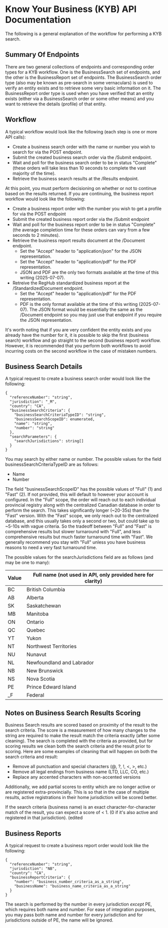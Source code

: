 # Know Your Business (KYB) API Documentation

The following is a general explanation of the workflow for performing a KYB search.

## Summary Of Endpoints

There are two general collections of endpoints and corresponding order types for a KYB workflow. One is the BusinessSearch set of endpoints, and the other is the BusinessReport set of endpoints. The BusinessSearch order type (also may be known as pre-search in some vernaculars) is used to verify an entity exists and to retrieve some very basic information on it. The BusinessReport order type is used when you have verified that an entity exists (either via a BusinessSearch order or some other means) and you want to retrieve the details (profile) of that entity.

## Workflow

A typical workflow would look like the following (each step is one or more API calls):

- Create a business search order with the name or number you wish to search for via the POST endpoint.
- Submit the created business search order via the /Submit endpoint.
- Wait and poll for the business search order to be in status "Complete" (these orders will take less than 10 seconds to complete the vast majority of the time).
- Retrieve the business search results at the /Results endpoint.

At this point, you must perform decisioning on whether or not to continue based on the results returned. If you are continuing, the business report workflow would look like the following:

- Create a business report order with the number you wish to get a profile for via the POST endpoint
- Submit the created business report order via the /Submit endpoint
- Wait and poll for the business report order to be in status "Complete" (the average completion time for these orders can vary from a few seconds to 2 minutes).
- Retrieve the business report results document at the /Document endpoint.
  - Set the "Accept" header to "application/json" for the JSON representation.
  - Set the "Accept" header to "application/pdf" for the PDF representation.
  - JSON and PDF are the only two formats available at the time of this writing (2025-07-07).
- Retreive the RegHub standardized business report at the /StandardizedDocument endpoint.
  - Set the "Accept" header to "application/pdf" for the PDF representation.
  - PDF is the only format available at the time of this writing (2025-07-07). The JSON format would be essentially the same as the /Document endpoint so you may just use that endpoint if you require the JSON representation.

It's worth noting that if you are very confident the entity exists and you already have the number for it, it is possible to skip the first (business search) workflow and go straight to the second (business report) workflow. However, it is recommended that you perform both workflows to avoid incurring costs on the second workflow in the case of mistaken numbers.

## Business Search Details

A typical request to create a business search order would look like the following:

```
{
  "referenceNumber": "string",
  "jurisdiction": "_M",
  "country": "CA",
  "businessSearchCriteria": {
    "businessSearchCriteriaTypeID": "string",
    "businessSearchScopeID": enumerated,
    "name": "string",
    "number": "string"
  },
  "searchParameters": {
    "searchJurisdictions": string[]
  }
}
```

You may search by either name or number. The possible values for the field businessSearchCriteriaTypeID are as follows:

- Name
- Number

The field "businessSearchScopeID" has the possible values of "Full" (1) and "Fast" (2). If not provided, this will default to however your account is configured. In the "Full" scope, the order will reach out to each individual provincial registry along with the centralized Canadian database in order to perform the search. This takes significantly longer (~20-35s) than the "Fast" version. With the "Fast" scope, we only reach out to the centralized database, and this usually takes only a second or two, but could take up to ~5-10s with vague criteria. So the tradeoff between "Full" and "Fast" is comprehensive results but slower turnaround with "Full", and less comprehensive results but much faster turnaround time with "Fast". We generally recommend you stay with "Full" unless you have business reasons to need a very fast turnaround time.

The possible values for the searchJurisdictions field are as follows (and may be one to many):

| Value | Full name (not used in API, only provided here for clarity) |
| ----- | ----------------------------------------------------------- |
| BC | British Columbia |
| AB | Alberta |
| SK | Saskatchewan |
| MB | Manitoba |
| ON | Ontario |
| QC | Quebec |
| YT | Yukon |
| NT | Northwest Territories |
| NU | Nunavut |
| NL | Newfoundland and Labrador |
| NB | New Brunswick |
| NS | Nova Scotia |
| PE | Prince Edward Island |
| _F | Federal |

## Notes on Business Search Results Scoring

Business Search results are scored based on proximity of the result to the search criteria.  The score is a measurement of how many changes to the string are required to make the result match the criteria exactly (after some cleaning).  The search is completed with the criteria as provided, but for scoring results we clean both the search criteria and the result prior to scoring. Here are some examples of cleaning that will happen on both the search criteria and result:

- Remove all punctuation and special characters (@, ?, !, <, >, etc.)
- Remove all legal endings from business name (LTD, LLC, CO, etc.)
- Replace any accented characters with non-accented versions

Additionally, we add partial scores to entity which are no longer active or are registered extra-provincially. This is so that in the case of multiple results, active registrations in their home jurisdiction will be scored better.

If the search criteria (business name) is an exact character-for-character match of the result, you can expect a score of < 1. (0 if it's also active and registered in that jurisdiction). (edited

## Business Reports

A typical request to create a business report order would look like the following:

```
{
  "referenceNumber": "string",
  "jurisdiction": "NB",
  "country": "CA",
  "businessReportCriteria": {
    "number": "business_number_criteria_as_a_string",
    "businessName": "business_name_criteria_as_a_string"
  }
}
```

The search is performed by the number in every jurisdiction _except_ PE, which requires both name and number. For ease of integration purposes, you may pass both name and number for every jurisdiction and for jurisdictions outside of PE, the name will be ignored.
